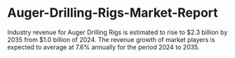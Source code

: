 # Auger-Drilling-Rigs-Market-Report
Industry revenue for Auger Drilling Rigs is estimated to rise to $2.3 billion by 2035 from $1.0 billion of 2024. The revenue growth of market players is expected to average at 7.6% annually for the period 2024 to 2035.

